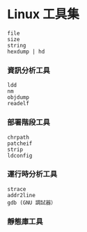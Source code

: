 # Linux 工具集
```
file 
size 
string
hexdump | hd
```
### 資訊分析工具
```
ldd 
nm
objdump
readelf
```
### 部署階段工具
```
chrpath
patcheif
strip
ldconfig
```
### 運行時分析工具
```
strace
addr2line
gdb (GNU 調試器）
```
### 靜態庫工具

```
